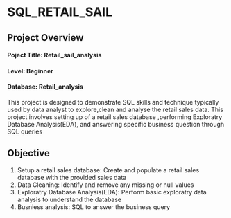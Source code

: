 # SQL_RETAIL_SAIL

## Project Overview
<h4>Poject Title: Retail_sail_analysis</h4>
<h4>Level: Beginner</h4>
<h4>Database: Retail_analysis</h4>
<p>This project is designed to demonstrate SQL skills and technique typically used by data analyst to explore,clean and analyse the retail sales data.
This project involves setting up of a retail sales database ,performing Exploratry Database Analysis(EDA), and answering specific business question through 
SQL queries</p>


## Objective
<ol>
  <li>Setup a retail sales database: Create and populate a retail sales database with the provided sales data</li>
  <li>Data Cleaning: Identify and remove any missing or null values </li>
  <li>Exploratry Database Analysis(EDA): Perform basic exploratry data analysis to understand the database</li>
  <li>Busniess analysis: SQL to answer the business query</li>
</ol>
